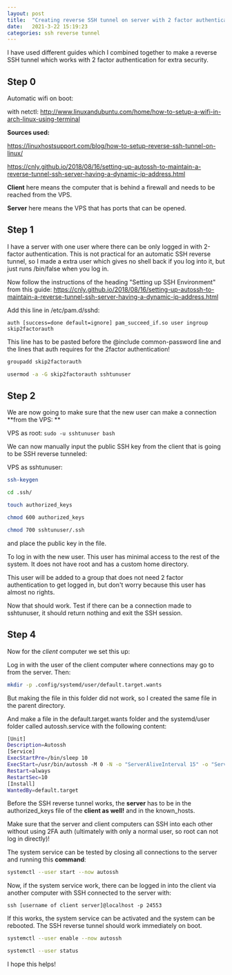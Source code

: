 ```yaml
---
layout: post
title:  "Creating reverse SSH tunnel on server with 2 factor authentication SSH access"
date:   2021-3-22 15:19:23
categories: ssh reverse tunnel
---
```


I have used different guides which I combined together to make a reverse SSH tunnel which works with 2 factor authentication for extra security.

## Step 0

Automatic wifi on boot:

with netctl: http://www.linuxandubuntu.com/home/how-to-setup-a-wifi-in-arch-linux-using-terminal

**Sources used:**

https://linuxhostsupport.com/blog/how-to-setup-reverse-ssh-tunnel-on-linux/

https://cnly.github.io/2018/08/16/setting-up-autossh-to-maintain-a-reverse-tunnel-ssh-server-having-a-dynamic-ip-address.html

**Client** here means the computer that is behind a firewall and needs to be reached from the VPS.

**Server** here means the VPS that has ports that can be opened.

## Step 1

I have a server with one user where there can be only logged in with 2-factor authentication. This is not practical for an automatic SSH reverse tunnel, so I made a extra user which gives no shell back if you log into it, but just runs /bin/false when you log in. 

Now follow the instructions of the heading "Setting up SSH Environment" from this guide: https://cnly.github.io/2018/08/16/setting-up-autossh-to-maintain-a-reverse-tunnel-ssh-server-having-a-dynamic-ip-address.html

Add this line in /etc/pam.d/sshd:

``` auth [success=done default=ignore] pam_succeed_if.so user ingroup skip2factorauth ```

This line has to be pasted before the @include common-password line and the lines that auth requires for the 2factor authentication!

```bash
groupadd skip2factorauth
```

```bash
usermod -a -G skip2factorauth sshtunuser
```

## Step 2

We are now going to make sure that the new user can make a connection **from the VPS: **

VPS as root: ```sudo -u sshtunuser bash```

We can now manually input the public SSH key from the client that is going to be SSH reverse tunneled:

VPS as sshtunuser:

```bash
ssh-keygen
```

```bash
cd .ssh/
```

```bash
touch authorized_keys
```

```bash
chmod 600 authorized_keys
```

```bash
chmod 700 sshtunuser/.ssh
```

and place the public key in the file.

To log in with the new user. This user has minimal access to the rest of the system. It does not have root and has a custom home directory.

This user will be added to a group that does not need 2 factor authentication to get logged in, but don't worry because this user has almost no rights.

Now that should work. Test if there can be a connection made to sshtunuser, it should return nothing and exit the SSH session.

## Step 4

Now for the *client* computer we set this up:

Log in with the user of the client computer where connections may go to from the server. Then:

```bash
mkdir -p .config/systemd/user/default.target.wants
```

But making the file in this folder did not work, so I created the same file in the parent directory.

And make a file in the default.target.wants folder and the systemd/user folder called autossh.service with the following content:

```bash
[Unit]
Description=Autossh
[Service]
ExecStartPre=/bin/sleep 10
ExecStart=/usr/bin/autossh -M 0 -N -o "ServerAliveInterval 15" -o "ServerAliveCountMax 3" -o "ConnectTimeout 10" -o "ExitOnForwardFailure yes" -i /home/[user]/.ssh/id_rsa sshtunuser@[ipaddress_of_server] -R 24553:localhost:22
Restart=always
RestartSec=10
[Install]
WantedBy=default.target
```

Before the SSH reverse tunnel works, the **server** has to be in the authorized_keys file of the **client as well!** and in the known_hosts.

Make sure that the server and client computers can SSH into each other without using 2FA auth (ultimately with only a normal user, so root can not log in directly)!

The system service can be tested by closing all connections to the server and running this **command**:

``` bash
systemctl --user start --now autossh
```

Now, if the system service work, there can be logged in into the client via another computer with SSH connected to the server with:

```ssh [username of client server]@localhost -p 24553```

If this works, the system service can be activated and the system can be rebooted. The SSH reverse tunnel should work immediately on boot.

```bash
systemctl --user enable --now autossh
```

```bash
systemctl --user status
```

I hope this helps!
